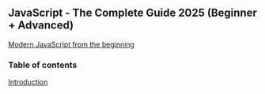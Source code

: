## JavaScript - The Complete Guide 2025 (Beginner + Advanced)
[Modern JavaScript from the beginning](https://www.udemy.com/course/javascript-the-complete-guide-2020-beginner-advanced/?couponCode=ST20MT190425G2)

### Table of contents
<a href="summary/introduction.md">Introduction</a></br>
<a href="summary/.md"></a></br>
<a href="summary/.md"></a></br>
<a href="summary/.md"></a></br>
<a href="summary/.md"></a></br>
<a href="summary/.md"></a></br>
<a href="summary/.md"></a></br>
<a href="summary/.md"></a></br>
<a href="summary/.md"></a></br>
<a href="summary/.md"></a></br>
<a href="summary/.md"></a></br>
<a href="summary/.md"></a></br>
<a href="summary/.md"></a></br>
<a href="summary/.md"></a></br>